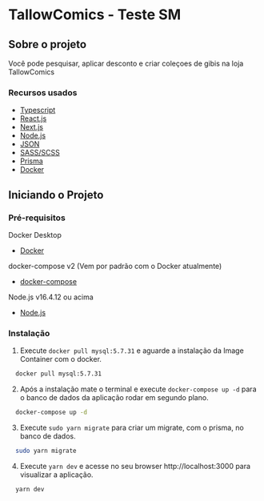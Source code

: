 # TallowComics - Teste SM

## Sobre o projeto

Você pode pesquisar, aplicar desconto e criar coleçoes de gibis na loja TallowComics

### Recursos usados

* [Typescript](https://www.typescriptlang.org/)
* [React.js](https://pt-br.reactjs.org/)
* [Next.js](https://nextjs.org/)
* [Node.js](https://nodejs.org/en/)
* [JSON](https://www.json.org/json-en.html)
* [SASS/SCSS](https://sass-lang.com/documentation/syntax)
* [Prisma](https://www.prisma.io/)
* [Docker](https://www.docker.com/)

## Iniciando o Projeto

### Pré-requisitos

Docker Desktop
* [Docker](https://www.docker.com/)

docker-compose v2 (Vem por padrão com o Docker atualmente)
* [docker-compose](https://docs.docker.com/compose/cli-command/)

Node.js v16.4.12 ou acima
* [Node.js](https://nodejs.org/)

### Instalação

1. Execute ```docker pull mysql:5.7.31``` e aguarde a instalação da Image Container com o docker.
  ```sh
    docker pull mysql:5.7.31
  ```

2. Após a instalação mate o terminal e execute ```docker-compose up -d``` para o banco de dados da aplicação rodar em segundo plano.
  ```sh
    docker-compose up -d
  ```

3. Execute ```sudo yarn migrate``` para criar um migrate, com o prisma, no banco de dados.
  ```sh
    sudo yarn migrate
  ```

4. Execute ```yarn dev``` e acesse no seu browser http://localhost:3000 para visualizar a aplicação.
  ```sh
    yarn dev
  ```

